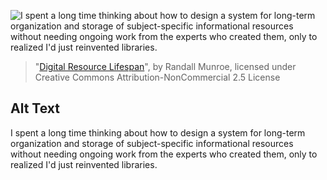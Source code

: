 ![I spent a long time thinking about how to design a system for long-term organization and storage of subject-specific informational resources without needing ongoing work from the experts who created them, only to realized I'd just reinvented libraries.](https://imgs.xkcd.com/comics/digital_resource_lifespan.png)
> "[Digital Resource Lifespan](https://xkcd.com/1909/)", by Randall Munroe, licensed under Creative Commons Attribution-NonCommercial 2.5 License

## Alt Text
I spent a long time thinking about how to design a system for long-term organization and storage of subject-specific informational resources without needing ongoing work from the experts who created them, only to realized I'd just reinvented libraries.
